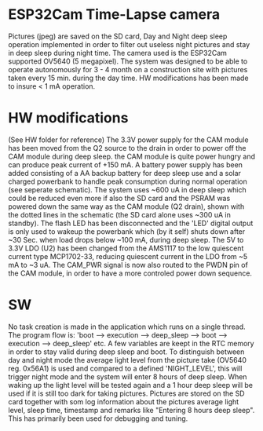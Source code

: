 # ESP32Cam Time-Lapse camera
Pictures (jpeg) are saved on the SD card, Day and Night deep sleep operation implemented in order to filter out useless night pictures and stay in deep sleep during night
time. The camera used is the ESP32Cam supported OV5640 (5 megapixel). The system was designed to be able to operate autonomously for 3 - 4 month on a construction site
with pictures taken every 15 min. during the day time. HW modifications has been made to insure < 1 mA operation. 
# HW modifications
(See HW folder for reference)
The 3.3V power supply for the CAM module has been moved from the Q2 source to the drain in order to power off the CAM module during deep sleep. the CAM module is quite power
hungry and can produce peak current of +150 mA. A battery power supply has been added consisting of a AA backup battery for deep sleep use and a solar charged powerbank to
handle peak consumption during normal operation (see seperate schematic).
The system uses ~600 uA in deep sleep which could be reduced even more if also the SD card and the PSRAM was powered down the same way as the CAM module (Q2 drain), shown with
the dotted lines in the schematic (the SD card alone uses ~300 uA in standby). The flash LED has been disconnected and the 'LED' digital output is only used to wakeup the
powerbank which (by it self) shuts down after ~30 Sec. when load drops below ~100 mA, during deep sleep. The 5V to 3.3V LDO (U2) has been changed from the AMS1117 to the low
quiescent current type MCP1702-33, reducing quiescent current in the LDO from ~5 mA to ~3 uA. The CAM_PWR signal is now also routed to the PWDN pin of the CAM module, in order
to have a more controled power down sequence.
# SW
No task creation is made in the application which runs on a single thread. The program flow is: 'boot --> execution --> deep_sleep --> boot --> execution --> deep_sleep' etc.
A few variables are keept in the RTC memory in order to stay valid during deep sleep and boot. To distinguish between day and night mode the average light level from the picture
take (OV5640 reg. 0x56A1) is used and compared to a defined 'NIGHT_LEVEL', this will trigger night mode and the system will enter 8 hours of deep sleep. When waking up the light
level will be tested again and a 1 hour deep sleep will be used if it is still too dark for taking pictures.
Pictures are stored on the SD card together with som log information about the pictures average light level, sleep time, timestamp and remarks like "Entering 8 hours deep sleep".
This has primarily been used for debugging and tuning. 

